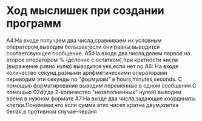 # Ход мыслишек при создании программ
А4:На входе получаем два числа,сравниваем их условным оператором,выводим большее;если они равны,выводится соответсвующее сообщение.
А5:На входе два числа,делем первое на второе оператором % (деление с остатком),при кратности числа (выражение равно нулю) выводится yes,если нет no
A6: На входе количество секунд,разными арифметическими операторами переводим эти секунды по "формулам" в hours,minutes,seconds.
С помощью форматирования выводим переменные в одном сообщении.С помощью 02d(где 2-количество "незаполненных" нулей) выводим время в нужном формате 
A7:На входе два числа,задающие координаты клетки.Понимаем,что если сумма этих чисел кратна двум,клетка белая,в противном случае-чераня
